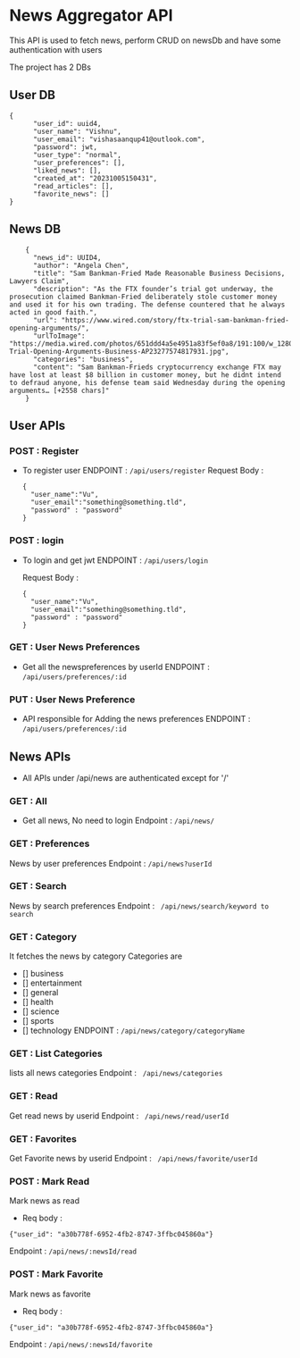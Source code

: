 # News Aggregator API

This API is used to fetch news, perform CRUD on newsDb and have some authentication with users 

The project has 2 DBs 

## User DB 

```                                                 
{
      "user_id": uuid4,
      "user_name": "Vishnu",
      "user_email": "vishasaanqup41@outlook.com",
      "password": jwt,
      "user_type": "normal",
      "user_preferences": [],
      "liked_news": [],
      "created_at": "20231005150431",
      "read_articles": [],
      "favorite_news": []
}
```

## News DB
```
    {
      "news_id": UUID4,
      "author": "Angela Chen",
      "title": "Sam Bankman-Fried Made Reasonable Business Decisions, Lawyers Claim",
      "description": "As the FTX founder’s trial got underway, the prosecution claimed Bankman-Fried deliberately stole customer money and used it for his own trading. The defense countered that he always acted in good faith.",
      "url": "https://www.wired.com/story/ftx-trial-sam-bankman-fried-opening-arguments/",
      "urlToImage": "https://media.wired.com/photos/651ddd4a5e4951a83f5ef0a8/191:100/w_1280,c_limit/SBF-Trial-Opening-Arguments-Business-AP23277574817931.jpg",
      "categories": "business",
      "content": "Sam Bankman-Frieds cryptocurrency exchange FTX may have lost at least $8 billion in customer money, but he didnt intend to defraud anyone, his defense team said Wednesday during the opening arguments… [+2558 chars]"
    }
```

## User APIs

### POST : Register
- To register user
  ENDPOINT : 
  ``` /api/users/register ```
  Request Body : 
  ```
  {
    "user_name":"Vu",
    "user_email":"something@something.tld",
    "password" : "password"
  }
  ```

### POST : login
- To login and get jwt
  ENDPOINT :
   ``` /api/users/login ```

   Request Body : 
  ```
  {
    "user_name":"Vu",
    "user_email":"something@something.tld",
    "password" : "password"
  }
  ```
  

### GET : User News Preferences
- Get all the newspreferences by userId
  ENDPOINT : ``` /api/users/preferences/:id ```

### PUT : User News Preference
- API responsible for Adding the news preferences
  ENDPOINT : ``` /api/users/preferences/:id ```

## News APIs
- All APIs under /api/news are authenticated except for '/'
### GET : All
- Get all news, No need to login 
  Endpoint : 
``` /api/news/ ```

### GET : Preferences
 News by user preferences
  Endpoint : 
``` /api/news?userId ```

### GET : Search
 News by search preferences
  Endpoint : 
``` /api/news/search/keyword to search```

### GET : Category
It fetches the news by category
Categories are 
 - [] business
 - [] entertainment
 - [] general
 - [] health
 - [] science
 - [] sports
 - [] technology
ENDPOINT : ``` /api/news/category/categoryName ```

### GET : List Categories
 lists all news categories
  Endpoint : 
``` /api/news/categories```

### GET : Read
 Get read news by userid
  Endpoint : 
``` /api/news/read/userId```

### GET : Favorites
 Get Favorite news by userid
  Endpoint : 
``` /api/news/favorite/userId```


### POST : Mark Read
  Mark news as read
- Req body : 
```
{"user_id": "a30b778f-6952-4fb2-8747-3ffbc045860a"}
```
  Endpoint : 
``` /api/news/:newsId/read ```


### POST : Mark Favorite
  Mark news as favorite
- Req body : 
```
{"user_id": "a30b778f-6952-4fb2-8747-3ffbc045860a"}
```
  Endpoint : 
``` /api/news/:newsId/favorite ```



